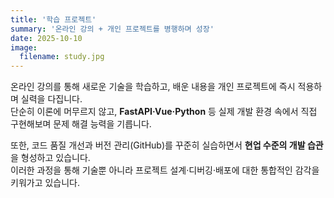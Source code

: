 ```yaml
---
title: '학습 프로젝트'
summary: '온라인 강의 + 개인 프로젝트를 병행하며 성장'
date: 2025-10-10
image:
  filename: study.jpg
---
```


<div class="text-justify">

온라인 강의를 통해 새로운 기술을 학습하고, 배운 내용을 개인 프로젝트에 즉시 적용하며 실력을 다집니다.  
단순히 이론에 머무르지 않고, **FastAPI·Vue·Python** 등 실제 개발 환경 속에서 직접 구현해보며 문제 해결 능력을 기릅니다.

또한, 코드 품질 개선과 버전 관리(GitHub)를 꾸준히 실습하면서 **현업 수준의 개발 습관**을 형성하고 있습니다.  
이러한 과정을 통해 기술뿐 아니라 프로젝트 설계·디버깅·배포에 대한 통합적인 감각을 키워가고 있습니다.

</div>
